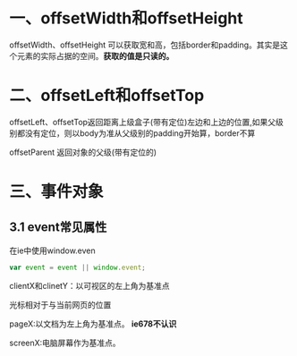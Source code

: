 #  一、offsetWidth和offsetHeight

offsetWidth、offsetHeight 可以获取宽和高，包括border和padding。其实是这个元素的实际占据的空间。**获取的值是只读的。**

# 二、offsetLeft和offsetTop

offsetLeft、offsetTop返回距离上级盒子(带有定位)左边和上边的位置,如果父级别都没有定位，则以body为准从父级别的padding开始算，border不算

offsetParent  返回对象的父级(带有定位的)

# 三、事件对象

## 	3.1	event常见属性

在ie中使用window.even

```javascript
var event = event || window.event;
```

clientX和clinetY：以可视区的左上角为基准点

光标相对于与当前网页的位置

pageX:以文档为左上角为基准点。  **ie678不认识**

screenX:电脑屏幕作为基准点。

